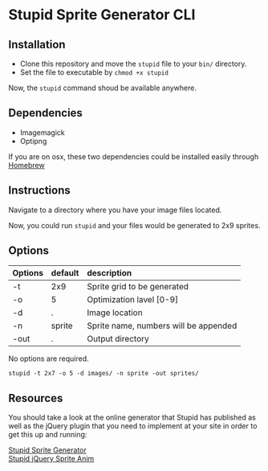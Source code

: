 # Stupid Sprite Generator CLI

## Installation

* Clone this repository and move the `stupid` file to your `bin/` directory.
* Set the file to executable by `chmod +x stupid`

Now, the `stupid` command shoud be available anywhere.

## Dependencies
* Imagemagick
* Optipng

If you are on osx, these two dependencies could be installed easily through [Homebrew](http://brew.sh/)


## Instructions
Navigate to a directory where you have your image files located.

Now, you could run `stupid` and your files would be generated to 2x9 sprites.

## Options
Options | default | description
:------ | :------ | :------------------------------------
-t      | 2x9     | Sprite grid to be generated
-o      | 5       | Optimization lavel [0-9]
-d      | .       | Image location
-n      | sprite  | Sprite name, numbers will be appended
-out    | .       | Output directory

No options are required.

    stupid -t 2x7 -o 5 -d images/ -n sprite -out sprites/
 
## Resources

You should take a look at the online generator that Stupid has published as well as the jQuery plugin that you need to implement at your site in order to get this up and running:

[Stupid Sprite Generator](http://apps.stupid-studio.com/)   
[Stupid jQuery Sprite Anim](https://github.com/StupidStudio/jQuery-Sprite-Anim)
